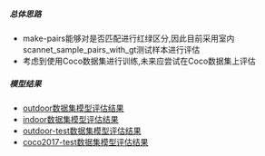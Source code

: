 ##### 总体思路
- make-pairs能够对是否匹配进行红绿区分,因此目前采用室内scannet_sample_pairs_with_gt测试样本进行评估
- 考虑到使用Coco数据集进行训练,未来应尝试在Coco数据集上评估
##### 模型结果
- [outdoor数据集模型评估结果](日记/outdoor数据集模型评估结果.md)
- [indoor数据集模型评估结果](日记/indoor数据集模型评估结果.md)
- [outdoor-test数据集模型评估结果](日记/outdoor-test数据集模型评估结果.md)
- [coco2017-test数据集模型评估结果](日记/coco2017-test数据集模型评估结果.md)